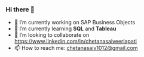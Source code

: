 ### Hi there 👋

- 🔭 I’m currently working on SAP Business Objects
- 🌱 I’m currently learning **SQL** and **Tableau**
- 👯 I’m looking to collaborate on <https://www.linkedin.com/in/chetanasaiveerlapati>
- 📫 How to reach me: chetanasaiv1012@gmail.com

